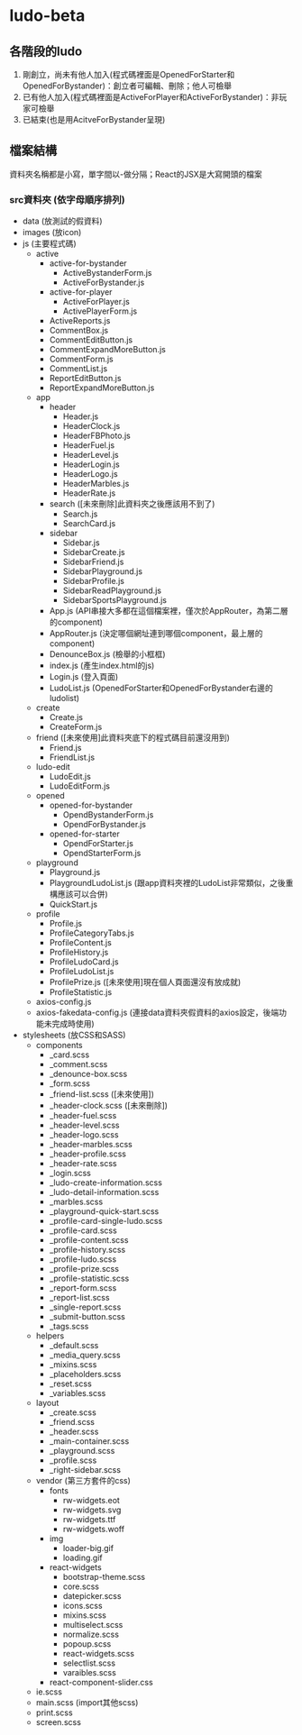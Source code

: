 # ludo-beta
## 各階段的ludo
1. 剛創立，尚未有他人加入(程式碼裡面是OpenedForStarter和OpenedForBystander)：創立者可編輯、刪除；他人可檢舉
2. 已有他人加入(程式碼裡面是ActiveForPlayer和ActiveForBystander)：非玩家可檢舉
3. 已結束(也是用AcitveForBystander呈現)

## 檔案結構
資料夾名稱都是小寫，單字間以-做分隔；React的JSX是大寫開頭的檔案
### src資料夾 (依字母順序排列)
- data (放測試的假資料)
- images (放icon)
- js (主要程式碼)
    - active
        - active-for-bystander
            - ActiveBystanderForm.js
            - ActiveForBystander.js
        - active-for-player
            - ActiveForPlayer.js
            - ActivePlayerForm.js
        - ActiveReports.js
        - CommentBox.js
        - CommentEditButton.js
        - CommentExpandMoreButton.js
        - CommentForm.js
        - CommentList.js
        - ReportEditButton.js
        - ReportExpandMoreButton.js
    - app
        - header
            - Header.js
            - HeaderClock.js
            - HeaderFBPhoto.js
            - HeaderFuel.js
            - HeaderLevel.js
            - HeaderLogin.js
            - HeaderLogo.js
            - HeaderMarbles.js
            - HeaderRate.js
        - search ([未來刪除]此資料夾之後應該用不到了)
            - Search.js
            - SearchCard.js
        - sidebar 
            - Sidebar.js
            - SidebarCreate.js
            - SidebarFriend.js
            - SidebarPlayground.js
            - SidebarProfile.js
            - SidebarReadPlayground.js
            - SidebarSportsPlayground.js
        - App.js (API串接大多都在這個檔案裡，僅次於AppRouter，為第二層的component)
        - AppRouter.js (決定哪個網址連到哪個component，最上層的component)
        - DenounceBox.js (檢舉的小框框)
        - index.js (產生index.html的js)
        - Login.js (登入頁面)
        - LudoList.js (OpenedForStarter和OpenedForBystander右邊的ludolist)
    - create
        - Create.js
        - CreateForm.js
    - friend ([未來使用]此資料夾底下的程式碼目前還沒用到)
        - Friend.js
        - FriendList.js
    - ludo-edit
        - LudoEdit.js
        - LudoEditForm.js
    - opened
        - opened-for-bystander
            - OpendBystanderForm.js
            - OpendForBystander.js
        - opened-for-starter
            - OpendForStarter.js
            - OpendStarterForm.js
    - playground
        - Playground.js
        - PlaygroundLudoList.js (跟app資料夾裡的LudoList非常類似，之後重構應該可以合併)
        - QuickStart.js
    - profile
        - Profile.js
        - ProfileCategoryTabs.js
        - ProfileContent.js
        - ProfileHistory.js
        - ProfileLudoCard.js
        - ProfileLudoList.js
        - ProfilePrize.js ([未來使用]現在個人頁面還沒有放成就)
        - ProfileStatistic.js 
    - axios-config.js
    - axios-fakedata-config.js (連接data資料夾假資料的axios設定，後端功能未完成時使用)
- stylesheets (放CSS和SASS)
    - components
        - _card.scss
        - _comment.scss
        - _denounce-box.scss
        - _form.scss
        - _friend-list.scss ([未來使用])
        - _header-clock.scss ([未來刪除])
        - _header-fuel.scss
        - _header-level.scss
        - _header-logo.scss
        - _header-marbles.scss
        - _header-profile.scss
        - _header-rate.scss
        - _login.scss
        - _ludo-create-information.scss
        - _ludo-detail-information.scss
        - _marbles.scss
        - _playground-quick-start.scss
        - _profile-card-single-ludo.scss
        - _profile-card.scss
        - _profile-content.scss
        - _profile-history.scss
        - _profile-ludo.scss
        - _profile-prize.scss
        - _profile-statistic.scss
        - _report-form.scss
        - _report-list.scss
        - _single-report.scss
        - _submit-button.scss
        - _tags.scss
    - helpers
        - _default.scss
        - _media_query.scss
        - _mixins.scss
        - _placeholders.scss
        - _reset.scss
        - _variables.scss
    - layout
        - _create.scss
        - _friend.scss
        - _header.scss
        - _main-container.scss
        - _playground.scss
        - _profile.scss
        - _right-sidebar.scss
    - vendor (第三方套件的css)
        - fonts
            - rw-widgets.eot
            - rw-widgets.svg
            - rw-widgets.ttf
            - rw-widgets.woff
        - img
            - loader-big.gif
            - loading.gif
        - react-widgets
            - bootstrap-theme.scss
            - core.scss
            - datepicker.scss
            - icons.scss
            - mixins.scss
            - multiselect.scss
            - normalize.scss
            - popoup.scss
            - react-widgets.scss
            - selectlist.scss
            - varaibles.scss
        - react-component-slider.css
    - ie.scss
    - main.scss (import其他scss)
    - print.scss
    - screen.scss